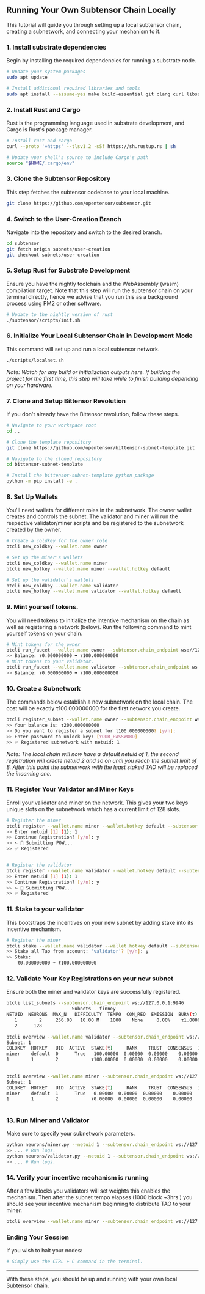 ## Running Your Own Subtensor Chain Locally

This tutorial will guide you through setting up a local subtensor chain, creating a subnetwork, and connecting your mechanism to it.

### 1. Install substrate dependencies
Begin by installing the required dependencies for running a substrate node.
```bash
# Update your system packages
sudo apt update 

# Install additional required libraries and tools
sudo apt install --assume-yes make build-essential git clang curl libssl-dev llvm libudev-dev protobuf-compiler
```

### 2. Install Rust and Cargo
Rust is the programming language used in substrate development, and Cargo is Rust's package manager.
```bash
# Install rust and cargo
curl --proto '=https' --tlsv1.2 -sSf https://sh.rustup.rs | sh

# Update your shell's source to include Cargo's path
source "$HOME/.cargo/env"
```

### 3. Clone the Subtensor Repository
This step fetches the subtensor codebase to your local machine.
```bash
git clone https://github.com/opentensor/subtensor.git
```

### 4. Switch to the User-Creation Branch
Navigate into the repository and switch to the desired branch.
```bash
cd subtensor
git fetch origin subnets/user-creation
git checkout subnets/user-creation
```

### 5. Setup Rust for Substrate Development
Ensure you have the nightly toolchain and the WebAssembly (wasm) compilation target. Note that this step will run the subtensor chain on your terminal directly, hence we advise that you run this as a background process using PM2 or other software.
```bash
# Update to the nightly version of rust
./subtensor/scripts/init.sh
```

### 6. Initialize Your Local Subtensor Chain in Development Mode
This command will set up and run a local subtensor network.
```bash
./scripts/localnet.sh
```
*Note: Watch for any build or initialization outputs here. If building the project for the first time, this step will take while to finish building depending on your hardware.*

### 7. Clone and Setup Bittensor Revolution
If you don't already have the Bittensor revolution, follow these steps.
```bash
# Navigate to your workspace root
cd ..

# Clone the template repository
git clone https://github.com/opentensor/bittensor-subnet-template.git

# Navigate to the cloned repository
cd bittensor-subnet-template

# Install the bittensor-subnet-template python package
python -m pip install -e .
```

### 8. Set Up Wallets
You'll need wallets for different roles in the subnetwork. The owner wallet creates and controls the subnet. The validator and miner will run the respective validator/miner scripts and be registered to the subnetwork created by the owner.
```bash
# Create a coldkey for the owner role
btcli new_coldkey --wallet.name owner

# Set up the miner's wallets
btcli new_coldkey --wallet.name miner
btcli new_hotkey --wallet.name miner --wallet.hotkey default

# Set up the validator's wallets
btcli new_coldkey --wallet.name validator
btcli new_hotkey --wallet.name validator --wallet.hotkey default
```

### 9. Mint yourself tokens.
You will need tokens to initialize the intentive mechanism on the chain as well as registering a network (below). 
Run the following command to mint yourself tokens on your chain.
```bash
# Mint tokens for the owner
btcli run_faucet --wallet.name owner --subtensor.chain_endpoint ws://127.0.0.1:9946 
>> Balance: τ0.000000000 ➡ τ100.000000000
# Mint tokens to your validator.
btcli run_faucet --wallet.name validator --subtensor.chain_endpoint ws://127.0.0.1:9946 
>> Balance: τ0.000000000 ➡ τ100.000000000
```

### 10. Create a Subnetwork
The commands below establish a new subnetwork on the local chain. The cost will be exactly τ100.000000000 for the first network you create.
```bash
btcli register_subnet --wallet.name owner --subtensor.chain_endpoint ws://127.0.0.1:9946 
>> Your balance is: τ200.000000000
>> Do you want to register a subnet for τ100.000000000? [y/n]: 
>> Enter password to unlock key: [YOUR_PASSWORD]
>> ✅ Registered subnetwork with netuid: 1
```
*Note: The local chain will now have a default netuid of 1, the second registration will create netuid 2 and so on until you reach the subnet limit of 8. After this point the subnetwork with the least staked TAO will be replaced the incoming one.*

### 11. Register Your Validator and Miner Keys
Enroll your validator and miner on the network. This gives your two keys unique slots on the subnetwork which has a current limit of 128 slots.
```bash
# Register the miner
btcli register --wallet.name miner --wallet.hotkey default --subtensor.chain_endpoint ws://127.0.0.1:9946
>> Enter netuid [1] (1): 1
>> Continue Registration? [y/n]: y
>> ⠦ 📡 Submitting POW...
>> ✅ Registered


# Register the validator
btcli register --wallet.name validator --wallet.hotkey default --subtensor.chain_endpoint ws://127.0.0.1:9946
>> Enter netuid [1] (1): 1
>> Continue Registration? [y/n]: y
>> ⠦ 📡 Submitting POW...
>> ✅ Registered
```

### 11. Stake to your validator
This bootstraps the incentives on your new subnet by adding stake into its incentive mechanism.
```bash
# Register the miner
btcli stake --wallet.name validator --wallet.hotkey default --subtensor.chain_endpoint ws://127.0.0.1:9946
>> Stake all Tao from account: 'validator'? [y/n]: y
>> Stake:
    τ0.000000000 ➡ τ100.000000000
```

### 12. Validate Your Key Registrations on your new subnet
Ensure both the miner and validator keys are successfully registered.
```bash
btcli list_subnets --subtensor.chain_endpoint ws://127.0.0.1:9946
                        Subnets - finney                             
NETUID  NEURONS  MAX_N   DIFFICULTY  TEMPO  CON_REQ  EMISSION  BURN(τ)  
   1        2     256.00   10.00 M    1000    None     0.00%    τ1.00000 
   2      128    

btcli overview --wallet.name validator --subtensor.chain_endpoint ws://127.0.0.1:9946
Subnet: 1                                                                                                                                                                
COLDKEY  HOTKEY   UID  ACTIVE  STAKE(τ)     RANK    TRUST  CONSENSUS  INCENTIVE  DIVIDENDS  EMISSION(ρ)   VTRUST  VPERMIT  UPDATED  AXON  HOTKEY_SS58                    
miner    default  0      True   100.00000  0.00000  0.00000    0.00000    0.00000    0.00000            0  0.00000                14  none  5GTFrsEQfvTsh3WjiEVFeKzFTc2xcf…
1        1        2            τ100.00000  0.00000  0.00000    0.00000    0.00000    0.00000           ρ0  0.00000                                                         
                                                                          Wallet balance: τ0.0         

btcli overview --wallet.name miner --subtensor.chain_endpoint ws://127.0.0.1:9946
Subnet: 1                                                                                                                                                                
COLDKEY  HOTKEY   UID  ACTIVE  STAKE(τ)     RANK    TRUST  CONSENSUS  INCENTIVE  DIVIDENDS  EMISSION(ρ)   VTRUST  VPERMIT  UPDATED  AXON  HOTKEY_SS58                    
miner    default  1      True   0.00000  0.00000  0.00000    0.00000    0.00000    0.00000            0  0.00000                14  none  5GTFrsEQfvTsh3WjiEVFeKzFTc2xcf…
1        1        2            τ0.00000  0.00000  0.00000    0.00000    0.00000    0.00000           ρ0  0.00000                                                         
                                                                          Wallet balance: τ0.0   

```

### 13. Run Miner and Validator
Make sure to specify your subnetwork parameters.
```bash
python neurons/miner.py --netuid 1 --subtensor.chain_endpoint ws://127.0.0.1:9946 --wallet.name miner --wallet.hotkey default --logging.debug
>> ... # Run logs.
python neurons/validator.py --netuid 1 --subtensor.chain_endpoint ws://127.0.0.1:9946 --wallet.name validator --wallet.hotkey default --logging.debug
>> ... # Run logs.
```

### 14. Verify your incentive mechanism is running
After a few blocks you validators will set weights this enables the mechanism. Then after the subnet tempo elapses (1000 block ~3hrs ) you should see your incentive mechanism beginning to distribute TAO to your miner.
```bash
btcli overview --wallet.name miner --subtensor.chain_endpoint ws://127.0.0.1:9946
```

### Ending Your Session
If you wish to halt your nodes:
```bash
# Simply use the CTRL + C command in the terminal.
```

---

With these steps, you should be up and running with your own local Subtensor chain.
